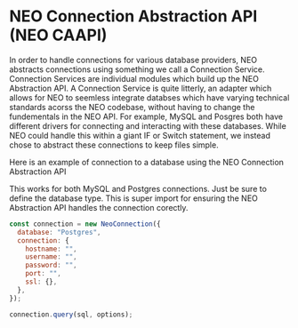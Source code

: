 # NEO Connection Abstraction API (NEO CAAPI)

In order to handle connections for various database providers, NEO abstracts connections using something we call a Connection Service. Connection Services are individual modules which build up the NEO Abstraction API. A Connection Service is quite litterly, an adapter which allows for NEO to seemless integrate databses which have varying technical standards acorss the NEO codebase, without having to change the fundementals in the NEO API. For example, MySQL and Posgres both have different drivers for connecting and interacting with these databases. While NEO could handle this within a giant IF or Switch statement, we instead chose to abstract these connections to keep files simple.

Here is an example of connection to a database using the NEO Connection Abstraction API

This works for both MySQL and Postgres connections. Just be sure to define the database type. This is super import for ensuring the NEO Abstraction API handles the connection corectly.

```js
const connection = new NeoConnection({
  database: "Postgres",
  connection: {
    hostname: "",
    username: "",
    password: "",
    port: "",
    ssl: {},
  },
});

connection.query(sql, options);
```
